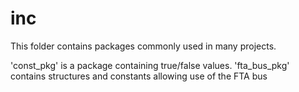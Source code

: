 # inc

This folder contains packages commonly used in many projects.

'const_pkg' is a package containing true/false values.
'fta_bus_pkg' contains structures and constants allowing use of the FTA bus
